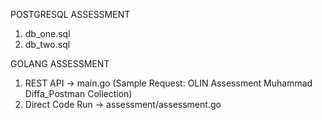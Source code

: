 POSTGRESQL ASSESSMENT
1. db_one.sql
2. db_two.sql

GOLANG ASSESSMENT
1. REST API -> main.go (Sample Request: OLIN Assessment Muhammad Diffa_Postman Collection)
2. Direct Code Run -> assessment/assessment.go